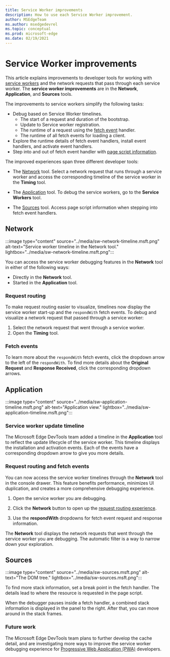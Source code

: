 ```yaml
---
title: Service Worker improvements
description: How to use each Service Worker improvement.
author: MSEdgeTeam
ms.author: msedgedevrel
ms.topic: conceptual
ms.prod: microsoft-edge
ms.date: 02/19/2021
---
```

# Service Worker improvements

This article explains improvements to developer tools for working with [service workers](https://developer.mozilla.org/docs/Web/API/Service_Worker_API) and the network requests that pass through each service worker.  The **service worker improvements** are in the **Network**, **Application**, and **Sources** tools.

The improvements to service workers simplify the following tasks:

*  Debug based on Service Worker timelines.
    *  The start of a request and duration of the bootstrap.
    *  Update to Service worker registration.
    *  The runtime of a request using the [fetch event](https://developer.mozilla.org/docs/Web/API/FetchEvent) handler.
    *  The runtime of all fetch events for loading a client.
*  Explore the runtime details of fetch event handlers, install event handlers, and activate event handlers.
*  Step into and out of fetch event handler with [page script information](#sources).

The improved experiences span three different developer tools:

*  The [Network](#network) tool.  Select a network request that runs through a service worker and access the corresponding timeline of the service worker in the **Timing** tool.

*  The [Application](#application) tool.  To debug the service workers, go to the **Service Workers** tool.

*  The [Sources](#sources) tool.  Access page script information when stepping into fetch event handlers.


<!-- ====================================================================== -->
## Network

:::image type="content" source="../media/sw-network-timeline.msft.png" alt-text="Service worker timeline in the Network tool." lightbox="../media/sw-network-timeline.msft.png":::

You can access the service worker debugging features in the **Network** tool in either of the following ways:

*  Directly in the **Network** tool.
*  Started in the **Application** tool.

### Request routing

To make request routing easier to visualize, timelines now display the service worker start-up and the `respondWith` fetch events.  To debug and visualize a network request that passed through a service worker:

1. Select the network request that went through a service worker.
1. Open the **Timing** tool.

### Fetch events

To learn more about the `respondWith` fetch events, click the dropdown arrow to the left of the `respondWith`.  To find more details about the **Original Request** and **Response Received**, click the corresponding dropdown arrows.


<!-- ====================================================================== -->
## Application

:::image type="content" source="../media/sw-application-timeline.msft.png" alt-text="Application view." lightbox="../media/sw-application-timeline.msft.png":::

### Service worker update timeline

The Microsoft Edge DevTools team added a timeline in the **Application** tool to reflect the update lifecycle of the service worker.  This timeline displays the installation and activation events.  Each of the events have a corresponding dropdown arrow to give you more details.

### Request routing and fetch events

You can now access the service worker timelines through the **Network** tool in the console drawer.  This feature benefits performance, minimizes UI duplication, and creates a more comprehensive debugging experience.

1. Open the service worker you are debugging.

1. Click the **Network** button to open up the [request routing experience](#network).

1. Use the **respondWith** dropdowns for fetch event request and response information.

The **Network** tool displays the network requests that went through the service worker you are debugging.  The automatic filter is a way to narrow down your exploration.


<!-- ====================================================================== -->
## Sources

:::image type="content" source="../media/sw-sources.msft.png" alt-text="The DOM tree." lightbox="../media/sw-sources.msft.png":::

To find more stack information, set a break point in the fetch handler.  The details lead to where the resource is requested in the page script.

When the debugger pauses inside a fetch handler, a combined stack information is displayed in the panel to the right.  After that, you can move around in the stack frames.

### Future work

The Microsoft Edge DevTools team plans to further develop the cache detail, and are investigating more ways to improve the service worker debugging experience for [Progressive Web Application (PWA)](https://developer.mozilla.org/docs/Web/Progressive_web_apps) developers.
